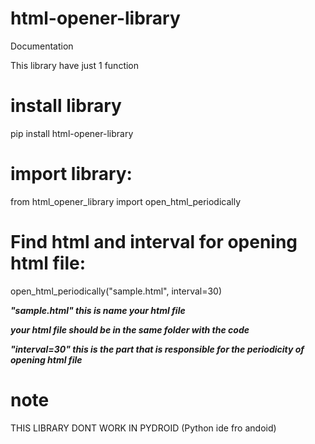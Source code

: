 # __html-opener-library__
Documentation


This library have just 1 function



# install library 
pip install html-opener-library




# import library:

from html_opener_library import open_html_periodically



# Find html and interval for opening html file:

open_html_periodically("sample.html", interval=30)


__*"sample.html" this is name your html file*__


__*your html file should be in the same folder with the code*__


__*"interval=30" this is the part that is responsible for the periodicity of opening html file*__


# note



THIS LIBRARY DONT WORK IN PYDROID
(Python ide fro andoid)
